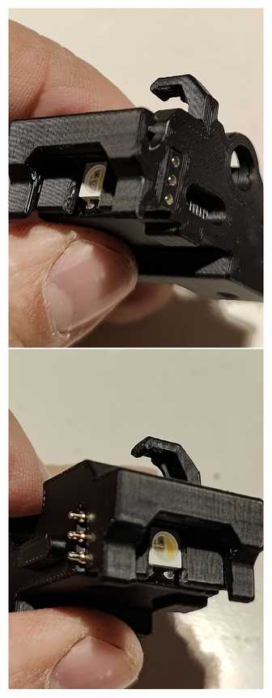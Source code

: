 
![mirror](https://github.com/CarlosRodriguess/ERCF-M/blob/main/Images/IMG20240310192923.jpg?raw=true)
![mirror](https://github.com/CarlosRodriguess/ERCF-M/blob/main/Images/IMG20240310192917.jpg?raw=true)
